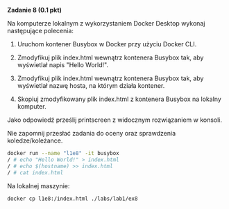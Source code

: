 **Zadanie 8 (0.1 pkt)**

Na komputerze lokalnym z wykorzystaniem Docker Desktop wykonaj następujące polecenia: 

1. Uruchom kontener Busybox w Docker przy użyciu Docker CLI.

2. Zmodyfikuj plik index.html wewnątrz kontenera Busybox tak, aby wyświetlał napis "Hello World!".

3. Zmodyfikuj plik index.html wewnątrz kontenera Busybox tak, aby wyświetlał nazwę hosta, na którym działa kontener.

4. Skopiuj zmodyfikowany plik index.html z kontenera Busybox na lokalny komputer.

Jako odpowiedź prześlij printscreen z widocznym rozwiązaniem w konsoli.

Nie zapomnij przesłać zadania do oceny oraz sprawdzenia koledze/koleżance.

```bash
docker run --name "l1e8" -it busybox
/ # echo "Hello World!" > index.html
/ # echo $(hostname) >> index.html
/ # cat index.html
```

Na lokalnej maszynie:
```bash
docker cp l1e8:/index.html ./labs/lab1/ex8 
```